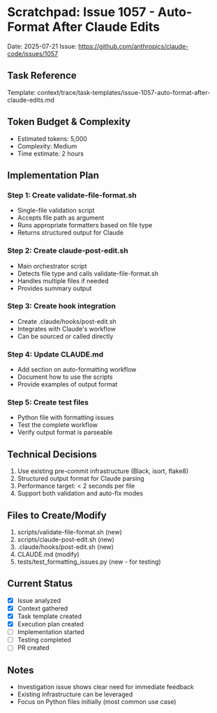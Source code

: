 # Scratchpad: Issue 1057 - Auto-Format After Claude Edits
Date: 2025-07-21
Issue: https://github.com/anthropics/claude-code/issues/1057

## Task Reference
Template: context/trace/task-templates/issue-1057-auto-format-after-claude-edits.md

## Token Budget & Complexity
- Estimated tokens: 5,000
- Complexity: Medium
- Time estimate: 2 hours

## Implementation Plan

### Step 1: Create validate-file-format.sh
- Single-file validation script
- Accepts file path as argument
- Runs appropriate formatters based on file type
- Returns structured output for Claude

### Step 2: Create claude-post-edit.sh
- Main orchestrator script
- Detects file type and calls validate-file-format.sh
- Handles multiple files if needed
- Provides summary output

### Step 3: Create hook integration
- Create .claude/hooks/post-edit.sh
- Integrates with Claude's workflow
- Can be sourced or called directly

### Step 4: Update CLAUDE.md
- Add section on auto-formatting workflow
- Document how to use the scripts
- Provide examples of output format

### Step 5: Create test files
- Python file with formatting issues
- Test the complete workflow
- Verify output format is parseable

## Technical Decisions
1. Use existing pre-commit infrastructure (Black, isort, flake8)
2. Structured output format for Claude parsing
3. Performance target: < 2 seconds per file
4. Support both validation and auto-fix modes

## Files to Create/Modify
1. scripts/validate-file-format.sh (new)
2. scripts/claude-post-edit.sh (new)
3. .claude/hooks/post-edit.sh (new)
4. CLAUDE.md (modify)
5. tests/test_formatting_issues.py (new - for testing)

## Current Status
- [x] Issue analyzed
- [x] Context gathered
- [x] Task template created
- [x] Execution plan created
- [ ] Implementation started
- [ ] Testing completed
- [ ] PR created

## Notes
- Investigation issue shows clear need for immediate feedback
- Existing infrastructure can be leveraged
- Focus on Python files initially (most common use case)
